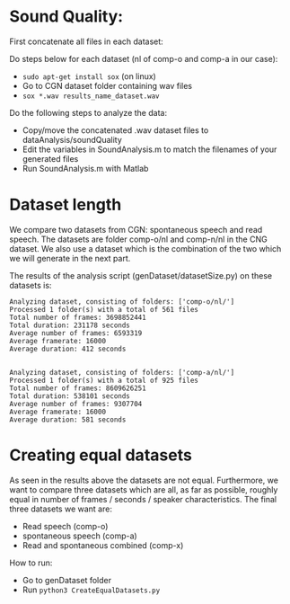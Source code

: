 
# Sound Quality:
First concatenate all files in each dataset:

Do steps below for each dataset (nl of comp-o and comp-a in our case):
- `sudo apt-get install sox` (on linux)
- Go to CGN dataset folder containing wav files
- `sox *.wav results_name_dataset.wav`

Do the following steps to analyze the data:
- Copy/move the concatenated .wav dataset files to dataAnalysis/soundQuality
- Edit the variables in SoundAnalysis.m to match the filenames of your generated files
- Run SoundAnalysis.m with Matlab



# Dataset length
We compare two datasets from CGN: spontaneous speech and read speech. The datasets
are folder comp-o/nl and comp-n/nl in the CNG dataset. We also use a dataset
which is the combination of the two which we will generate in the next part.

The results of the analysis script (genDataset/datasetSize.py) on these datasets is:

```
Analyzing dataset, consisting of folders: ['comp-o/nl/']
Processed 1 folder(s) with a total of 561 files
Total number of frames: 3698852441
Total duration: 231178 seconds
Average number of frames: 6593319
Average framerate: 16000
Average duration: 412 seconds


Analyzing dataset, consisting of folders: ['comp-a/nl/']
Processed 1 folder(s) with a total of 925 files
Total number of frames: 8609626251
Total duration: 538101 seconds
Average number of frames: 9307704
Average framerate: 16000
Average duration: 581 seconds
```

# Creating equal datasets
As seen in the results above the datasets are not equal. Furthermore, we want
to compare three datasets which are all, as far as possible, roughly equal in number of
frames / seconds / speaker characteristics.
The final three datasets we want are:
- Read speech (comp-o)
- spontaneous speech (comp-a)
- Read and spontaneous combined (comp-x)

How to run:
- Go to genDataset folder
- Run `python3 CreateEqualDatasets.py`
